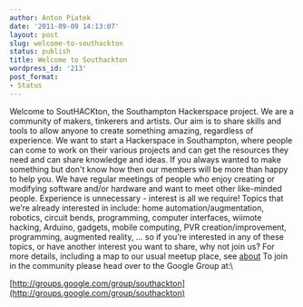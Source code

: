 ```yaml
---
author: Anton Piatek
date: '2011-09-09 14:13:07'
layout: post
slug: welcome-to-southackton
status: publish
title: Welcome to Southackton
wordpress_id: '213'
post_format:
- Status
---
```


Welcome to SoutHACKton, the Southampton Hackerspace project. We are a
community of makers, tinkerers and artists. Our aim is to share skills
and tools to allow anyone to create something amazing, regardless of
experience. We want to start a Hackerspace in Southampton, where people
can come to work on their various projects and can get the resources
they need and can share knowledge and ideas. If you always wanted to
make something but don't know how then our members will be more than
happy to help you. We have regular meetings of people who enjoy creating
or modifying software and/or hardware and want to meet other like-minded
people. Experience is unnecessary - interest is all we require! Topics
that we’re already interested in include: home automation/augmentation,
robotics, circuit bends, programming, computer interfaces, wiimote
hacking, Arduino, gadgets, mobile computing, PVR creation/improvement,
programming, augmented reality, … so if you’re interested in any of
these topics, or have another interest you want to share, why not join
us? For more details, including a map to our usual meetup place, see
[about](/about) To join in the community please head over to the Google
Group at:\

[http://groups.google.com/group/southackton](http://groups.google.com/group/southackton)
